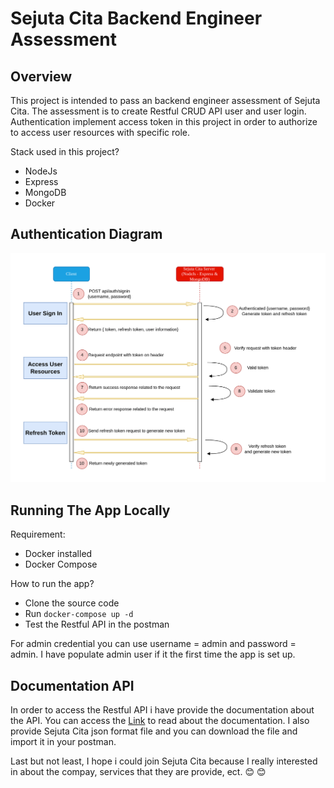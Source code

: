 # Sejuta Cita Backend Engineer Assessment

## Overview

This project is intended to pass an backend engineer assessment of Sejuta Cita. The assessment is to create Restful CRUD API user and user login. Authentication implement access token in this project in order to authorize to access user resources with specific role.

Stack used in this project?

- NodeJs
- Express
- MongoDB
- Docker

## Authentication Diagram

![alt text](Authentication-Diagram.png)

## Running The App Locally

Requirement:

- Docker installed
- Docker Compose

How to run the app?

- Clone the source code
- Run `docker-compose up -d`
- Test the Restful API in the postman

For admin credential you can use username = admin and password = admin. I have populate admin user if it the first time the app is set up.

## Documentation API

In order to access the Restful API i have provide the documentation about the API. You can access the [Link](https://documenter.getpostman.com/view/11175460/UVeCPTHm) to read about the documentation. I also provide Sejuta Cita json format file and you can download the file and import it in your postman.

Last but not least, I hope i could join Sejuta Cita because I really interested in about the compay, services that they are provide, ect. :blush: :blush:
